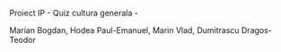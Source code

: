 Proiect IP - Quiz cultura generala -

Marian Bogdan, 
Hodea Paul-Emanuel, 
Marin Vlad, 
Dumitrascu Dragos-Teodor
